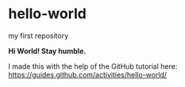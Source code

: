 # hello-world
my first repository

**Hi World! Stay humble.**

I made this with the help of the GitHub tutorial here: https://guides.github.com/activities/hello-world/
